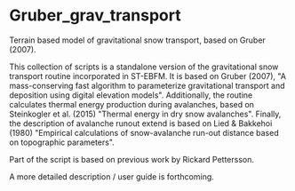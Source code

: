 # Gruber_grav_transport
Terrain based model of gravitational snow transport, based on Gruber (2007). 

This collection of scripts is a standalone version of the gravitational snow transport routine incorporated in ST-EBFM. 
It is based on Gruber (2007), "A mass-conserving fast algorithm to parameterize gravitational transport and deposition using digital elevation models". 
Additionally, the routine calculates thermal energy production during avalanches, based on Steinkogler et al. (2015) "Thermal energy in dry snow avalanches". 
Finally, the description of avalanche runout extend is based on Lied & Bakkehoi (1980) "Empirical calculations of snow-avalanche run-out distance based on topographic parameters". 

Part of the script is based on previous work by Rickard Pettersson. 

A more detailed description / user guide is forthcoming. 
